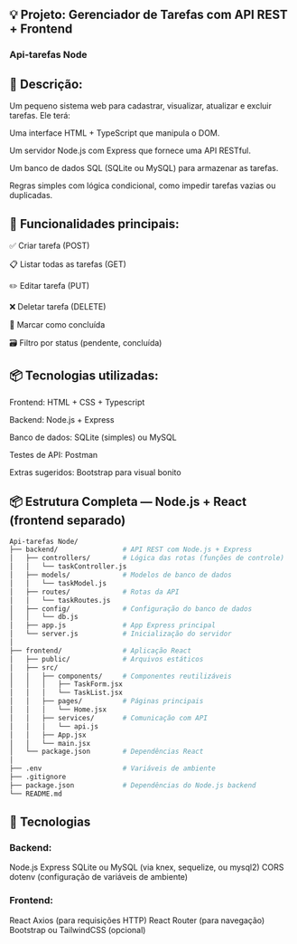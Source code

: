 ## 💡 Projeto: Gerenciador de Tarefas com API REST + Frontend
### Api-tarefas Node

## 📌 Descrição:
Um pequeno sistema web para cadastrar, visualizar, atualizar e excluir tarefas. Ele terá:

Uma interface HTML + TypeScript que manipula o DOM.

Um servidor Node.js com Express que fornece uma API RESTful.

Um banco de dados SQL (SQLite ou MySQL) para armazenar as tarefas.

Regras simples com lógica condicional, como impedir tarefas vazias ou duplicadas.

## 🧩 Funcionalidades principais:
✅ Criar tarefa (POST)

📋 Listar todas as tarefas (GET)

✏️ Editar tarefa (PUT)

❌ Deletar tarefa (DELETE)

🔄 Marcar como concluída

🗃️ Filtro por status (pendente, concluída)

## 📦 Tecnologias utilizadas:
Frontend: HTML + CSS + Typescript

Backend: Node.js + Express

Banco de dados: SQLite (simples) ou MySQL

Testes de API: Postman

Extras sugeridos: Bootstrap para visual bonito

## 📦 Estrutura Completa — Node.js + React (frontend separado)

```bash
Api-tarefas Node/
├── backend/                # API REST com Node.js + Express
│   ├── controllers/        # Lógica das rotas (funções de controle)
│   │   └── taskController.js
│   ├── models/             # Modelos de banco de dados
│   │   └── taskModel.js
│   ├── routes/             # Rotas da API
│   │   └── taskRoutes.js
│   ├── config/             # Configuração do banco de dados
│   │   └── db.js
│   ├── app.js              # App Express principal
│   └── server.js           # Inicialização do servidor
│
├── frontend/               # Aplicação React
│   ├── public/             # Arquivos estáticos
│   ├── src/
│   │   ├── components/     # Componentes reutilizáveis
│   │   │   ├── TaskForm.jsx
│   │   │   └── TaskList.jsx
│   │   ├── pages/          # Páginas principais
│   │   │   └── Home.jsx
│   │   ├── services/       # Comunicação com API
│   │   │   └── api.js
│   │   ├── App.jsx
│   │   └── main.jsx
│   └── package.json        # Dependências React
│
├── .env                    # Variáveis de ambiente
├── .gitignore
├── package.json            # Dependências do Node.js backend
└── README.md
```

## 🔧 Tecnologias
### Backend:
Node.js
Express
SQLite ou MySQL (via knex, sequelize, ou mysql2)
CORS
dotenv (configuração de variáveis de ambiente)

### Frontend:
React
Axios (para requisições HTTP)
React Router (para navegação)
Bootstrap ou TailwindCSS (opcional)